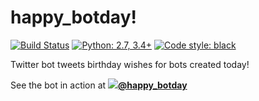 # happy_botday!

[![Build Status](https://travis-ci.org/hugovk/python-ci-static-analysis.svg?branch=master)](https://travis-ci.org/hugovk/python-ci-static-analysis)
[![Python: 2.7, 3.4+](https://img.shields.io/badge/python-2.7,_3.4+-blue.svg)](https://www.python.org/downloads/)
[![Code style: black](https://img.shields.io/badge/code%20style-black-000000.svg)](https://github.com/ambv/black)

Twitter bot tweets birthday wishes for bots created today!

See the bot in action at **[![](https://abs.twimg.com/favicons/favicon.ico)@happy_botday](https://twitter.com/happy_botday)**
